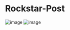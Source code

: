 # Rockstar-Post
![image](https://github.com/KCK16/Rockstar-Post2/assets/113319270/36ef64da-db70-46e6-a883-55a900e2872f)
![image](https://github.com/KCK16/Rockstar-Post2/assets/113319270/5f9e8a5e-9540-42e5-99c3-82d83140cb0d)
